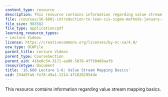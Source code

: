 ```yaml
---
content_type: resource
description: This resource contains information regarding value stream mapping basics.
file: /courses/16-660j-introduction-to-lean-six-sigma-methods-january-iap-2012/254d5fa6fe7849a112144f16282954de_MIT16_660JIAP12_1-6.pdf
file_size: 983582
file_type: application/pdf
learning_resource_types:
- Lecture Videos
license: https://creativecommons.org/licenses/by-nc-sa/4.0/
ocw_type: OCWFile
parent_title: Lecture Videos
parent_type: CourseSection
parent_uid: 41be8c54-3171-ea80-5878-4f750489aaf0
resourcetype: Document
title: '16.660 Lecture 1-6: Value Stream Mapping Basics'
uid: 254d5fa6-fe78-49a1-1214-4f16282954de
---
```

This resource contains information regarding value stream mapping basics.